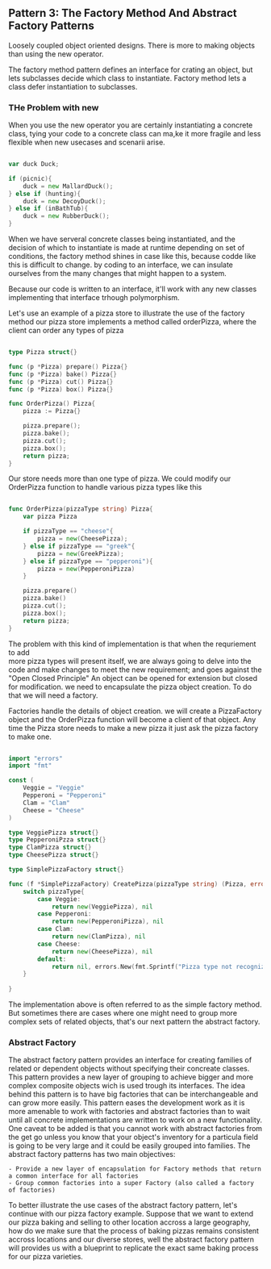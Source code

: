 ## Pattern 3: The Factory Method And Abstract Factory Patterns

Loosely coupled object oriented designs. There is more to making objects than using the 
new operator. 

The factory method pattern defines an interface for crating an object, but lets 
subclasses decide which class to instantiate. Factory method lets a class defer 
instantiation to subclasses. 

### THe Problem with new 

When you use the new operator you are certainly instantiating a concrete class, 
tying your code to a concrete class can ma,ke it more fragile and less flexible 
when new usecases and scenarii arise. 

```go 

var duck Duck; 

if (picnic){
    duck = new MallardDuck();
} else if (hunting){
    duck = new DecoyDuck();
} else if (inBathTub){
    duck = new RubberDuck();
}

```

When we have serveral concrete classes being instantiated, and the decision of 
which to instantiate is made at runtime depending on set of conditions, the 
factory method shines in case like this, because codde like this is difficult to 
change. by coding to an interface, we can insulate ourselves from the many changes 
that might happen to a system. 

Because our code is written to an interface, it'll work with any new classes 
implementing that interface trhough polymorphism. 

Let's use an example of a pizza store to illustrate the use of the factory method 
our pizza store implements a method called orderPizza, where the client can order 
any types of pizza 

```go 

type Pizza struct{}

func (p *Pizza) prepare() Pizza{} 
func (p *Pizza) bake() Pizza{} 
func (p *Pizza) cut() Pizza{}
func (p *Pizza) box() Pizza{}

func OrderPizza() Pizza{
    pizza := Pizza{} 

    pizza.prepare(); 
    pizza.bake(); 
    pizza.cut(); 
    pizza.box(); 
    return pizza; 
}

```

Our store needs more than one type of pizza. We could modify our OrderPizza function 
to handle various pizza types like this 

```go 

func OrderPizza(pizzaType string) Pizza{
    var pizza Pizza 

    if pizzaType == "cheese"{
        pizza = new(CheesePizza);
    } else if pizzaType == "greek"{
        pizza = new(GreekPizza);
    } else if pizzaType == "pepperoni"){
        pizza = new(PepperoniPizza)
    }

    pizza.prepare()
    pizza.bake()
    pizza.cut(); 
    pizza.box(); 
    return pizza; 
}

``` 

The problem with this kind of implementation is that when the requriement to add  
more pizza types will present itself, we are always going to delve into the code and 
make changes to meet the new requirement; and goes against the "Open Closed Principle" 
An object can be opened for extension but closed for modification. we need to encapsulate 
the pizza object creation. To do that we will need a factory.

Factories handle the details of object creation. we will create a PizzaFactory object 
and the OrderPizza function will become a client of that object. Any time the Pizza store needs
to make a new pizza it just ask the pizza factory to make one. 

```go 

import "errors"
import "fmt"

const (
    Veggie = "Veggie" 
    Pepperoni = "Pepperoni"
    Clam = "Clam"
    Cheese = "Cheese"
)

type VeggiePizza struct{}
type PepperoniPzza struct{} 
type ClamPizza struct{} 
type CheesePizza struct{} 

type SimplePizzaFactory struct{} 

func (f *SimplePizzaFactory) CreatePizza(pizzaType string) (Pizza, error){
    switch pizzaType{
        case Veggie: 
            return new(VeggiePizza), nil 
        case Pepperoni:
            return new(PepperoniPizza), nil 
        case Clam: 
            return new(ClamPizza), nil 
        case Cheese: 
            return new(CheesePizza), nil 
        default: 
            return nil, errors.New(fmt.Sprintf("Pizza type not recognized."))
    }
    
}

``` 

The implementation above is often referred to as the simple factory method. 
But sometimes there are cases where one might need to group more complex sets of 
related objects, that's our next pattern the abstract factory. 


### Abstract Factory 

The abstract factory pattern provides an interface for creating families of related 
or dependent objects without specifying their concreate classes. 
This pattern provides a new layer of grouping to achieve bigger and more complex 
composite objects wich is used trough its interfaces. The idea behind this pattern 
is to have big factories that can be interchangeable and can grow more easily. 
This pattern eases the development work as it is more amenable to work with factories 
and abstract factories than to wait until all concrete implementations are written 
to work on a new functionality. One caveat to be added is that you cannot work with 
abstract factories from the get go unless you know that your object's inventory for 
a particula field is going to be very large and it could be easily grouped into families.
The abstract factory patterns has two main objectives: 

    - Provide a new layer of encapsulation for Factory methods that return a common interface for all factories 
    - Group common factories into a super Factory (also called a factory of factories)

To better illustrate the use cases of the abstract factory pattern, let's continue with our pizza factory example. Suppose that we want to extend our pizza baking and selling to other location 
accross a large geography, how do we make sure that the process of baking pizzas remains consistent 
accross locations and our diverse stores, well the abstract factory pattern will provides us with 
a blueprint to replicate the exact same baking process for our pizza varieties. 

